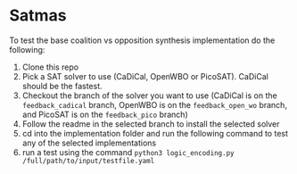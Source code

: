 # Satmas

To test the base coalition vs opposition synthesis implementation do the following:

1. Clone this repo
2. Pick a SAT solver to use (CaDiCal, OpenWBO or PicoSAT). CaDiCal should be the fastest.
3. Checkout the branch of the solver you want to use (CaDiCal is on the ```feedback_cadical``` branch, OpenWBO is on the ```feedback_open_wo``` branch, and PicoSAT is on the ```feedback_pico``` branch)
4. Follow the readme in the selected branch to install the selected solver
5. cd into the implementation folder and run the following command to test any of the selected implementations
6. run a test using the command ```python3 logic_encoding.py /full/path/to/input/testfile.yaml```